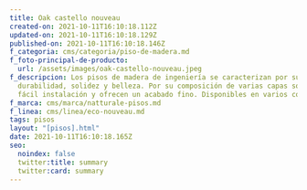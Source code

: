 ```yaml
---
title: Oak castello nouveau
created-on: 2021-10-11T16:10:18.112Z
updated-on: 2021-10-11T16:10:18.129Z
published-on: 2021-10-11T16:10:18.146Z
f_categoria: cms/categoria/piso-de-madera.md
f_foto-principal-de-producto:
  url: /assets/images/oak-castello-nouveau.jpeg
f_descripcion: Los pisos de madera de ingeniería se caracterizan por su
  durabilidad, solidez y belleza. Por su composición de varias capas son de
  fácil instalación y ofrecen un acabado fino. Disponibles en varios colores.
f_marca: cms/marca/natturale-pisos.md
f_linea: cms/linea/eco-nouveau.md
tags: pisos
layout: "[pisos].html"
date: 2021-10-11T16:10:18.165Z
seo:
  noindex: false
  twitter:title: summary
  twitter:card: summary
---
```

